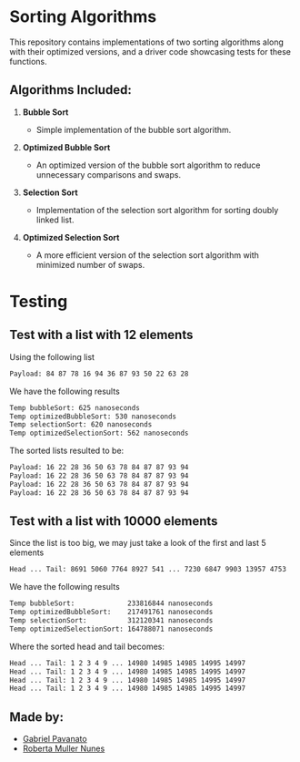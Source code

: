 # Sorting Algorithms

This repository contains implementations of two sorting algorithms along with their optimized versions, and a driver code showcasing tests for these functions.

## Algorithms Included:

1. **Bubble Sort**
   - Simple implementation of the bubble sort algorithm.
   
2. **Optimized Bubble Sort**
   - An optimized version of the bubble sort algorithm to reduce unnecessary comparisons and swaps.
   
3. **Selection Sort**
   - Implementation of the selection sort algorithm for sorting doubly linked list.
   
4. **Optimized Selection Sort**
   - A more efficient version of the selection sort algorithm with minimized number of swaps.

# Testing

## Test with a list with 12 elements

Using the following list
```bash
Payload: 84 87 78 16 94 36 87 93 50 22 63 28
```
We have the following results
```bash
Temp bubbleSort: 625 nanoseconds
Temp optimizedBubbleSort: 530 nanoseconds
Temp selectionSort: 620 nanoseconds
Temp optimizedSelectionSort: 562 nanoseconds
```
The sorted lists resulted to be:

```bash
Payload: 16 22 28 36 50 63 78 84 87 87 93 94
Payload: 16 22 28 36 50 63 78 84 87 87 93 94
Payload: 16 22 28 36 50 63 78 84 87 87 93 94
Payload: 16 22 28 36 50 63 78 84 87 87 93 94
```
## Test with a list with 10000 elements

Since the list is too big, we may just take a look of the first and last 5 elements

```bash
Head ... Tail: 8691 5060 7764 8927 541 ... 7230 6847 9903 13957 4753 
```
We have the following results
```bash
Temp bubbleSort:             233816844 nanoseconds
Temp optimizedBubbleSort:    217491761 nanoseconds
Temp selectionSort:          312120341 nanoseconds
Temp optimizedSelectionSort: 164788071 nanoseconds
```
Where the sorted head and tail becomes:
```bash
Head ... Tail: 1 2 3 4 9 ... 14980 14985 14985 14995 14997
Head ... Tail: 1 2 3 4 9 ... 14980 14985 14985 14995 14997
Head ... Tail: 1 2 3 4 9 ... 14980 14985 14985 14995 14997
Head ... Tail: 1 2 3 4 9 ... 14980 14985 14985 14995 14997
```
## Made by:

* [Gabriel Pavanato](https://github.com/Pavanato)
* [Roberta Muller Nunes](https://github.com/robertamuller)
